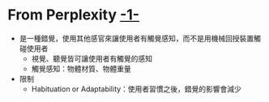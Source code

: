 # From Perplexity [-1-](https://www.perplexity.ai/search/what-is-pseudo-haptics-tU68gObqSnykUO4OYN1zlA)
- 是一種錯覺，使用其他感官來讓使用者有觸覺感知，而不是用機械回授裝置觸碰使用者
	- 視覺、聽覺皆可讓使用者有觸覺的感知
	- 觸覺感知：物體材質、物體重量
- 限制
	- Habituation or Adaptability：使用者習慣之後，錯覺的影響會減少